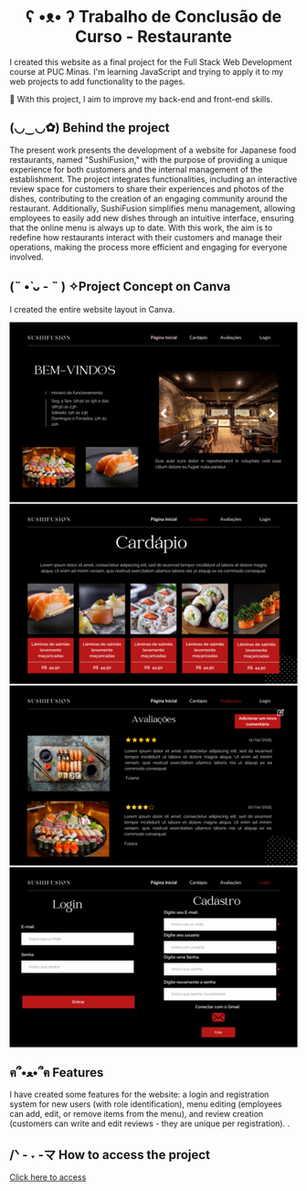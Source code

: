 <h1 align="center"> ʕ •ᴥ• ʔ	Trabalho de Conclusão de Curso - Restaurante </h1>
<p>I created this website as a final project for the Full Stack Web Development course at PUC Minas. I'm learning JavaScript and trying to apply it to my web projects to add functionality to the pages.</p>
<p>🌱 With this project, I aim to improve my back-end and front-end skills.</p>
<h2>(◡‿◡✿) Behind the project</h2>
<p>The present work presents the development of a website for Japanese food restaurants, named "SushiFusion," with the purpose of providing a unique experience for both customers and the internal management of the establishment. The project integrates functionalities, including an interactive review space for customers to share their experiences and photos of the dishes, contributing to the creation of an engaging community around the restaurant. Additionally, SushiFusion simplifies menu management, allowing employees to easily add new dishes through an intuitive interface, ensuring that the online menu is always up to date. With this work, the aim is to redefine how restaurants interact with their customers and manage their operations, making the process more efficient and engaging for everyone involved.</p>
<h2>(˵ •̀ ᴗ - ˵ ) ✧Project Concept on Canva</h2>
<p>I created the entire website layout in Canva.</p>
<img src="Restaurante/front-end/Images/pagina-inicial.png">
<img src="Restaurante/front-end/Images/cardapio.png">
<img src="Restaurante/front-end/Images/review.png">
<img src="Restaurante/front-end/Images/login-cadastro.png">
<h2>ฅ՞•ﻌ•՞ฅ Features</h2>
<p>I have created some features for the website: a login and registration system for new users (with role identification), menu editing (employees can add, edit, or remove items from the menu), and review creation (customers can write and edit reviews - they are unique per registration). .</p>
<h2>/ᐠ - ˕ -マ How to access the project</h2>
<a href="https://665e61ebbcfaf882a1f94330--meek-elf-c2302f.netlify.app/#">Click here to access</a>
